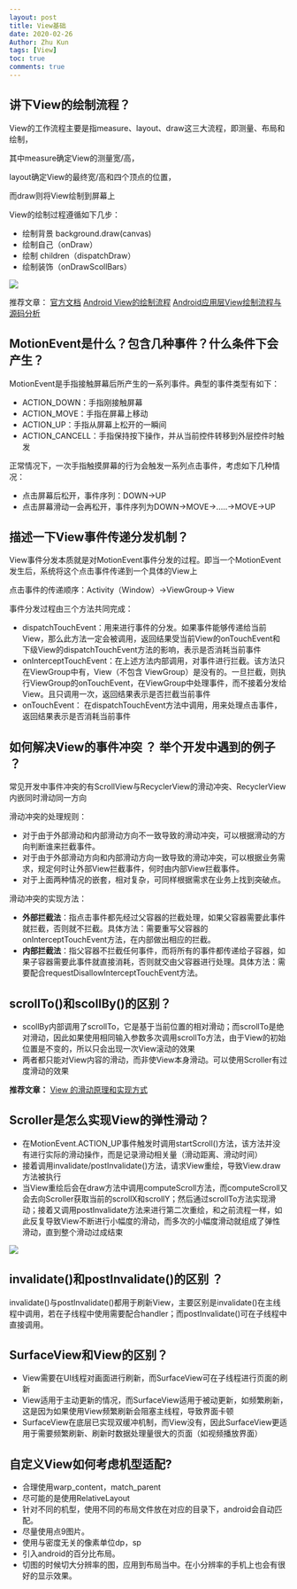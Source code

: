 ```yaml
---
layout: post
title: View基础
date: 2020-02-26
Author: Zhu Kun
tags: [View]
toc: true
comments: true
---
```


## 讲下View的绘制流程？

View的工作流程主要是指measure、layout、draw这三大流程，即测量、布局和绘制，

其中measure确定View的测量宽/高，

layout确定View的最终宽/高和四个顶点的位置，

而draw则将View绘制到屏幕上

View的绘制过程遵循如下几步：

- 绘制背景     background.draw(canvas)
- 绘制自己（onDraw）
- 绘制     children（dispatchDraw）
- 绘制装饰（onDrawScollBars）

![](http://justzk.github.io/images/view-basics/view-basics-1.png)

推荐文章： [官方文档](https://developer.android.com/reference/android/view/View) [Android View的绘制流程](https://www.jianshu.com/p/5a71014e7b1b) [Android应用层View绘制流程与源码分析](https://blog.csdn.net/yanbober/article/details/46128379)

## MotionEvent是什么？包含几种事件？什么条件下会产生？

MotionEvent是手指接触屏幕后所产生的一系列事件。典型的事件类型有如下：

- ACTION_DOWN：手指刚接触屏幕
- ACTION_MOVE：手指在屏幕上移动
- ACTION_UP：手指从屏幕上松开的一瞬间
- ACTION_CANCELL：手指保持按下操作，并从当前控件转移到外层控件时触发

正常情况下，一次手指触摸屏幕的行为会触发一系列点击事件，考虑如下几种情况：

- 点击屏幕后松开，事件序列：DOWN→UP
- 点击屏幕滑动一会再松开，事件序列为DOWN→MOVE→.....→MOVE→UP

## 描述一下View事件传递分发机制？

View事件分发本质就是对MotionEvent事件分发的过程。即当一个MotionEvent发生后，系统将这个点击事件传递到一个具体的View上

点击事件的传递顺序：Activity（Window）→ViewGroup→ View

事件分发过程由三个方法共同完成：

- dispatchTouchEvent：用来进行事件的分发。如果事件能够传递给当前View，那么此方法一定会被调用，返回结果受当前View的onTouchEvent和下级View的dispatchTouchEvent方法的影响，表示是否消耗当前事件
- onInterceptTouchEvent：在上述方法内部调用，对事件进行拦截。该方法只在ViewGroup中有，View（不包含     ViewGroup）是没有的。一旦拦截，则执行ViewGroup的onTouchEvent，在ViewGroup中处理事件，而不接着分发给View。且只调用一次，返回结果表示是否拦截当前事件
- onTouchEvent：     在dispatchTouchEvent方法中调用，用来处理点击事件，返回结果表示是否消耗当前事件

## 如何解决View的事件冲突 ？ 举个开发中遇到的例子 ？

常见开发中事件冲突的有ScrollView与RecyclerView的滑动冲突、RecyclerView内嵌同时滑动同一方向

滑动冲突的处理规则：

- 对于由于外部滑动和内部滑动方向不一致导致的滑动冲突，可以根据滑动的方向判断谁来拦截事件。
- 对于由于外部滑动方向和内部滑动方向一致导致的滑动冲突，可以根据业务需求，规定何时让外部View拦截事件，何时由内部View拦截事件。
- 对于上面两种情况的嵌套，相对复杂，可同样根据需求在业务上找到突破点。

滑动冲突的实现方法：

- **外部拦截法**：指点击事件都先经过父容器的拦截处理，如果父容器需要此事件就拦截，否则就不拦截。具体方法：需要重写父容器的onInterceptTouchEvent方法，在内部做出相应的拦截。
- **内部拦截法**：指父容器不拦截任何事件，而将所有的事件都传递给子容器，如果子容器需要此事件就直接消耗，否则就交由父容器进行处理。具体方法：需要配合requestDisallowInterceptTouchEvent方法。

## scrollTo()和scollBy()的区别？

- scollBy内部调用了scrollTo，它是基于当前位置的相对滑动；而scrollTo是绝对滑动，因此如果使用相同输入参数多次调用scrollTo方法，由于View的初始位置是不变的，所以只会出现一次View滚动的效果
- 两者都只能对View内容的滑动，而非使View本身滑动。可以使用Scroller有过度滑动的效果

**推荐文章：** [View 的滑动原理和实现方式](https://link.juejin.im?target=https%3A%2F%2Fwww.jianshu.com%2Fp%2Fa177869b0382)

## Scroller是怎么实现View的弹性滑动？

- 在MotionEvent.ACTION_UP事件触发时调用startScroll()方法，该方法并没有进行实际的滑动操作，而是记录滑动相关量（滑动距离、滑动时间）
- 接着调用invalidate/postInvalidate()方法，请求View重绘，导致View.draw方法被执行
- 当View重绘后会在draw方法中调用computeScroll方法，而computeScroll又会去向Scroller获取当前的scrollX和scrollY；然后通过scrollTo方法实现滑动；接着又调用postInvalidate方法来进行第二次重绘，和之前流程一样，如此反复导致View不断进行小幅度的滑动，而多次的小幅度滑动就组成了弹性滑动，直到整个滑动过成结束     

![](http://justzk.github.io/images/view-basics/view-basics-2.jpg)

## invalidate()和postInvalidate()的区别 ？

invalidate()与postInvalidate()都用于刷新View，主要区别是invalidate()在主线程中调用，若在子线程中使用需要配合handler；而postInvalidate()可在子线程中直接调用。

## SurfaceView和View的区别？

- View需要在UI线程对画面进行刷新，而SurfaceView可在子线程进行页面的刷新
- View适用于主动更新的情况，而SurfaceView适用于被动更新，如频繁刷新，这是因为如果使用View频繁刷新会阻塞主线程，导致界面卡顿
- SurfaceView在底层已实现双缓冲机制，而View没有，因此SurfaceView更适用于需要频繁刷新、刷新时数据处理量很大的页面（如视频播放界面）

## 自定义View如何考虑机型适配?

- 合理使用warp_content，match_parent
- 尽可能的是使用RelativeLayout
- 针对不同的机型，使用不同的布局文件放在对应的目录下，android会自动匹配。
- 尽量使用点9图片。
- 使用与密度无关的像素单位dp，sp
- 引入android的百分比布局。
- 切图的时候切大分辨率的图，应用到布局当中。在小分辨率的手机上也会有很好的显示效果。